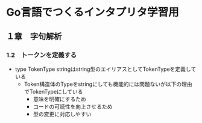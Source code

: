 # Go言語でつくるインタプリタ学習用

## １章　字句解析

### 1.2　トークンを定義する

- type TokenType stringはstring型のエイリアスとしてTokenTypeを定義している
    - Token構造体のTypeをstringにしても機能的には問題ないが以下の理由でTokenTypeにしている
        - 意味を明確にするため
        - コードの可読性を向上させるため
        - 型の変更に対応しやすい
